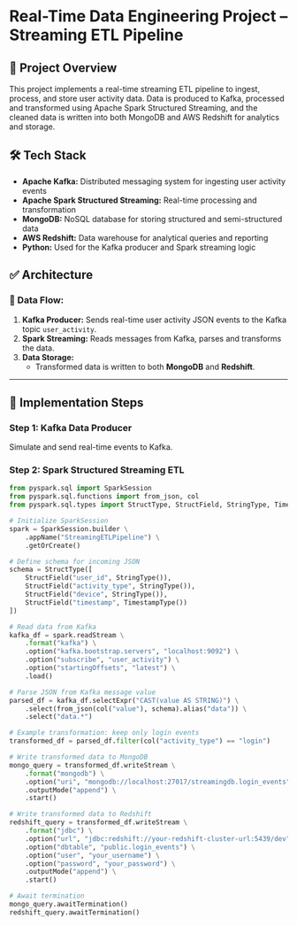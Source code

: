 # Real-Time Data Engineering Project – Streaming ETL Pipeline

## 🚀 Project Overview  
This project implements a real-time streaming ETL pipeline to ingest, process, and store user activity data. Data is produced to Kafka, processed and transformed using Apache Spark Structured Streaming, and the cleaned data is written into both MongoDB and AWS Redshift for analytics and storage.

## 🛠️ Tech Stack  
- **Apache Kafka:** Distributed messaging system for ingesting user activity events  
- **Apache Spark Structured Streaming:** Real-time processing and transformation  
- **MongoDB:** NoSQL database for storing structured and semi-structured data  
- **AWS Redshift:** Data warehouse for analytical queries and reporting  
- **Python:** Used for the Kafka producer and Spark streaming logic  


## ✅ Architecture  

### 📌 Data Flow:
1. **Kafka Producer:** Sends real-time user activity JSON events to the Kafka topic `user_activity`.
2. **Spark Streaming:** Reads messages from Kafka, parses and transforms the data.
3. **Data Storage:**  
   - Transformed data is written to both **MongoDB** and **Redshift**.

---

## 🔨 Implementation Steps  

### Step 1: Kafka Data Producer  
Simulate and send real-time events to Kafka.

### Step 2: Spark Structured Streaming ETL  

```python
from pyspark.sql import SparkSession
from pyspark.sql.functions import from_json, col
from pyspark.sql.types import StructType, StructField, StringType, TimestampType

# Initialize SparkSession
spark = SparkSession.builder \
    .appName("StreamingETLPipeline") \
    .getOrCreate()

# Define schema for incoming JSON
schema = StructType([
    StructField("user_id", StringType()),
    StructField("activity_type", StringType()),
    StructField("device", StringType()),
    StructField("timestamp", TimestampType())
])

# Read data from Kafka
kafka_df = spark.readStream \
    .format("kafka") \
    .option("kafka.bootstrap.servers", "localhost:9092") \
    .option("subscribe", "user_activity") \
    .option("startingOffsets", "latest") \
    .load()

# Parse JSON from Kafka message value
parsed_df = kafka_df.selectExpr("CAST(value AS STRING)") \
    .select(from_json(col("value"), schema).alias("data")) \
    .select("data.*")

# Example transformation: keep only login events
transformed_df = parsed_df.filter(col("activity_type") == "login")

# Write transformed data to MongoDB
mongo_query = transformed_df.writeStream \
    .format("mongodb") \
    .option("uri", "mongodb://localhost:27017/streamingdb.login_events") \
    .outputMode("append") \
    .start()

# Write transformed data to Redshift
redshift_query = transformed_df.writeStream \
    .format("jdbc") \
    .option("url", "jdbc:redshift://your-redshift-cluster-url:5439/dev") \
    .option("dbtable", "public.login_events") \
    .option("user", "your_username") \
    .option("password", "your_password") \
    .outputMode("append") \
    .start()

# Await termination
mongo_query.awaitTermination()
redshift_query.awaitTermination()
